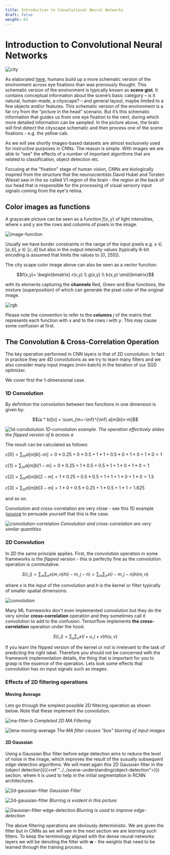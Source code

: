 ```yaml
---
title: Introduction to Convolutional Neural Networks
draft: false
weight: 61
---
```


# Introduction to Convolutional Neural Networks

![city](images/city-vision.jpg)

As elaborated [here](http://theconversation.com/how-do-our-brains-reconstruct-the-visual-world-49276), humans build up a more schematic version of the environment across eye fixations than was previously thought. This schematic version of the environment is typically known as **scene gist**. It contains conceptual information about the scene’s basic category – is it natural, human-made, a cityscape? – and general layout, maybe limited to a few objects and/or features. This schematic version of the environment is a far cry from the “picture in the head” scenario. But it’s this schematic information that guides us from one eye fixation to the next, during which more detailed information can be sampled. In the picture above, the brain will first detect the cityscape schematic and then process one of the scene fixations - e.g. the yellow cab.

As we will see shortly images-based datasets are almost exclusively used for instructive purposes in CNNs. The reason is simple. With images we are able to "see" the effects of a number of important algorithms that are related to classification, object detection etc. 

Focusing at the "fixation" stage of human vision, CNNs are biologically inspired from the structure that the neuroscientists David Hubel and Torsten Wiesel saw in the so called V1 region of the brain - the region at the back of our head that is responsible for the processing of visual sensory input signals coming from the eye's retina. 

## Color images as functions

A grayscale picture can be seen as a function $f(x,y)$ of light intensities, where x and y are the rows and columns of pixels in the image. 

![image-function](images/image-function.png)

Usually we have border constraints in the range of the input pixels e.g. $x \in [a,b], y \in [c,d]$ but also in the output intensity values (typically 8-bit encoding is assumed that limits the values to [0, 255]). 

The city scape color image above can also be seen as a vector function:

$$f(x,y)=  \begin{bmatrix} r(x,y) \\ g(x,y) \\ b(x,y)  \end{bmatrix}$$

with its elements capturing the **channels** Red, Green and Blue functions, the mixture (superposition) of which can generate the pixel color of the original image. 

![rgb](images/rgb.png)

Please note the convention to refer to the **columns** $j$ of the matrix that represents each function with $x$ and to the rows $i$ with $y$. This may cause some confusion at first. 


## The Convolution & Cross-Correlation Operation

The key operation performed in CNN layers is that of 2D convolution. In fact in practice they are 4D convolutions as we try to learn many filters and we also consider many input images (mini-batch) in the iteration of our SGD optimizer.

We cover first the 1-dimensional case.

### 1D Convolution

By definition the convolution between two functions in one dimension is given by:

$$(a * b)[n] = \sum_{m=-\inf}^{\inf} a[m]b[n-m]$$

![1d-convbolution](images/1d-convolution.png)
*1D-convolution example. The operation effectively slides the flipped version of $b$ across $a$*

The result can be calculated as follows:

$c[0] = \sum_m a[m]b[-m] = 0 * 0.25 + 0 * 0.5 + 1 * 1 + 0.5 * 0 + 1 * 0 + 1 * 0 = 1$

$c[1] = \sum_m a[m]b[1-m] = 0 * 0.25 + 1 * 0.5 + 0.5 * 1 + 1 * 0 + 1 * 0 = 1$

$c[2] = \sum_m a[m]b[2-m] = 1 * 0.25 + 0.5 * 0.5 + 1 * 1 + 1 * 0 + 1 * 0 = 1.5$

$c[3] = \sum_m a[m]b[3-m] = 1 * 0 + 0.5 * 0.25 + 1 * 0.5 + 1 * 1 = 1.625$

and so on. 

Convolution and cross-correlation are very close - see this 1D example ([source](https://en.wikipedia.org/wiki/Convolution) to persuade yourself that this is the case. 

![convolution-correlation](images/convolution-correlation.png)
*Convolution and cross-correlation are very similar quantities*

### 2D Convolution

In 2D the same principle applies. First, the convolution operation in some frameworks is the *flipped* version - this is perfectly fine as the convolution operation is commutative. 

$$S(i,j) = \sum_m \sum_n x(m, n) h(i-m,j-n) = \sum_m \sum_n x(i-m, j-n)h(m,n)$$

where $x$ is the input of the convolution and $h$ is the kernel or filter typically of smaller spatial dimensions. 

![convolution](images/convolution.png)

Many ML frameworks don't even implemented convolution but they do the very similar **cross-correlation** operation and they sometimes call it convolution to add to the confusion. Tensorflow implements **the cross-correlation** operation under the hood.

$$S(i,j) = \sum_u \sum_v x(i+u, j+v)h(u,v)$$

If you learn the flipped version of the kernel or not is irrelevant to the task of predicting the right label. Therefore you should not be concerned with the framework implementation details, the thing that is important for you to grasp is the essence of the operation. Lets look some effects that convolution has on input signals such as images. 

### Effects of 2D filtering operations

#### Moving Average

Lets go through the simplest possible 2D filtering operation as shown below. Note that these implement _the_ convolution. 

![ma-filter-b](images/ma-filter-b.png)
*Completed 2D MA Filtering*

![lena-moving-average](images/lena_movingaverage.png)
*The MA filter causes "box" blurring of input images*

#### 2D Gaussian

Using a Gaussian Blur filter before edge detection aims to reduce the level of noise in the image, which improves the result of the susually subsequent edge-detection algorithms. We will meet again this 2D Gaussian filter in the [object detection]({{<ref "../../scene-understanding/object-detection">}}) section, where it is used to help in the initial segmentation in RCNN architectures. 


![2d-gaussian-filter](images/2d-gaussian-filter.png)
*Gaussian Filter*

![2d-gaussian-filter](images/2d-gaussian-filter-blur.jpg)
*Blurring is evident in this picture*

![Gaussian-filter-edge-detection](images/Gaussian-filter-edge-detection.gif)
*Blurring is used to improve edge-detection*

The above filtering operations are obviously deterministic. We are given the filter but in CNNs as we will see in the next section we are _learning_ such filters. To keep the terminology aligned with the dense neural networks layers we will be denoting the filter with $\mathbf w$ - the weights that need to be learned through the training process. 
